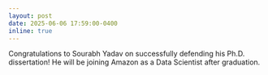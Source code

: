 ```yaml
---
layout: post
date: 2025-06-06 17:59:00-0400
inline: true
---
```


Congratulations to Sourabh Yadav on successfully defending his Ph.D. dissertation! He will be joining Amazon as a Data Scientist after graduation. 

